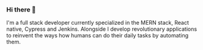 ### Hi there 👋

I'm a full stack developer currently specialized in the MERN stack, React native, Cypress and Jenkins. 
Alongside I develop revolutionary applications to reinvent the ways how humans can do their daily tasks by automating them.

<!--
**hvlhasanka/hvlhasanka** is a ✨ _special_ ✨ repository because its `README.md` (this file) appears on your GitHub profile.

Here are some ideas to get you started:

- 🔭 I’m currently working on ...
- 🌱 I’m currently learning ...
- 👯 I’m looking to collaborate on ...
- 🤔 I’m looking for help with ...
- 💬 Ask me about ...
- 📫 How to reach me: ...
- 😄 Pronouns: ...
- ⚡ Fun fact: ...
-->
